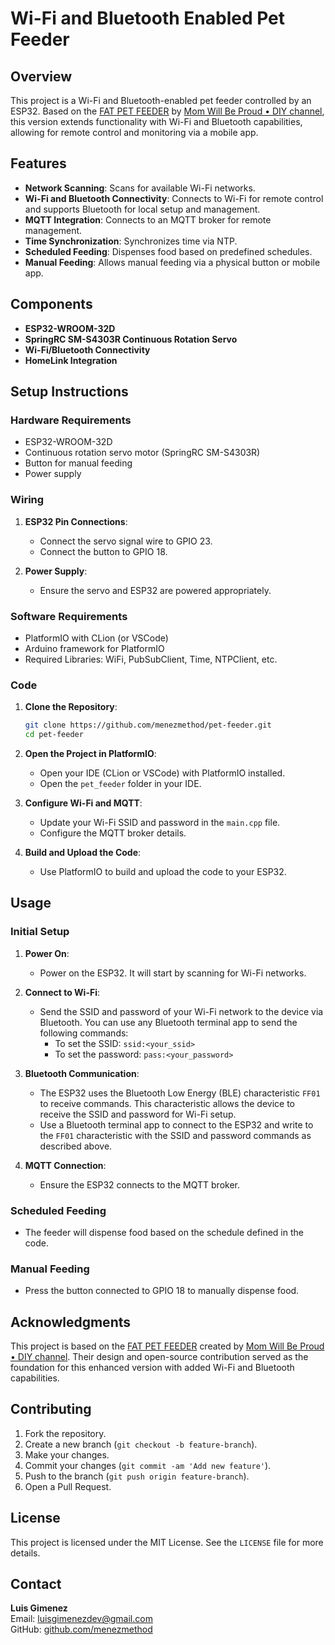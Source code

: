 # Wi-Fi and Bluetooth Enabled Pet Feeder

## Overview

This project is a Wi-Fi and Bluetooth-enabled pet feeder controlled by an ESP32. Based on
the [FAT PET FEEDER](https://www.youtube.com/watch?v=sCOkuyH7CPo)
by [Mom Will Be Proud • DIY channel](https://www.youtube.com/channel/UCqVfFr35soUMdDQoXc3hoOw), this version extends
functionality with Wi-Fi and Bluetooth capabilities, allowing for remote control and monitoring via a mobile app.

## Features

- **Network Scanning**: Scans for available Wi-Fi networks.
- **Wi-Fi and Bluetooth Connectivity**: Connects to Wi-Fi for remote control and supports Bluetooth for local setup and
  management.
- **MQTT Integration**: Connects to an MQTT broker for remote management.
- **Time Synchronization**: Synchronizes time via NTP.
- **Scheduled Feeding**: Dispenses food based on predefined schedules.
- **Manual Feeding**: Allows manual feeding via a physical button or mobile app.

## Components

- **ESP32-WROOM-32D**
- **SpringRC SM-S4303R Continuous Rotation Servo**
- **Wi-Fi/Bluetooth Connectivity**
- **HomeLink Integration**

## Setup Instructions

### Hardware Requirements

- ESP32-WROOM-32D
- Continuous rotation servo motor (SpringRC SM-S4303R)
- Button for manual feeding
- Power supply

### Wiring

1. **ESP32 Pin Connections**:
    - Connect the servo signal wire to GPIO 23.
    - Connect the button to GPIO 18.

2. **Power Supply**:
    - Ensure the servo and ESP32 are powered appropriately.

### Software Requirements

- PlatformIO with CLion (or VSCode)
- Arduino framework for PlatformIO
- Required Libraries: WiFi, PubSubClient, Time, NTPClient, etc.

### Code

1. **Clone the Repository**:
    ```bash
    git clone https://github.com/menezmethod/pet-feeder.git
    cd pet-feeder
    ```

2. **Open the Project in PlatformIO**:
    - Open your IDE (CLion or VSCode) with PlatformIO installed.
    - Open the `pet_feeder` folder in your IDE.

3. **Configure Wi-Fi and MQTT**:
    - Update your Wi-Fi SSID and password in the `main.cpp` file.
    - Configure the MQTT broker details.

4. **Build and Upload the Code**:
    - Use PlatformIO to build and upload the code to your ESP32.

## Usage

### Initial Setup

1. **Power On**:
    - Power on the ESP32. It will start by scanning for Wi-Fi networks.

2. **Connect to Wi-Fi**:
    - Send the SSID and password of your Wi-Fi network to the device via Bluetooth. You can use any Bluetooth terminal
      app to send the following commands:
        - To set the SSID: `ssid:<your_ssid>`
        - To set the password: `pass:<your_password>`

3. **Bluetooth Communication**:
    - The ESP32 uses the Bluetooth Low Energy (BLE) characteristic `FF01` to receive commands. This characteristic
      allows the device to receive the SSID and password for Wi-Fi setup.
    - Use a Bluetooth terminal app to connect to the ESP32 and write to the `FF01` characteristic with the SSID and
      password commands as described above.

4. **MQTT Connection**:
    - Ensure the ESP32 connects to the MQTT broker.

### Scheduled Feeding

- The feeder will dispense food based on the schedule defined in the code.

### Manual Feeding

- Press the button connected to GPIO 18 to manually dispense food.

## Acknowledgments

This project is based on the [FAT PET FEEDER](https://www.youtube.com/watch?v=sCOkuyH7CPo) created
by [Mom Will Be Proud • DIY channel](https://www.youtube.com/channel/UCqVfFr35soUMdDQoXc3hoOw). Their design and
open-source contribution served as the foundation for this enhanced version with added Wi-Fi and Bluetooth capabilities.

## Contributing

1. Fork the repository.
2. Create a new branch (`git checkout -b feature-branch`).
3. Make your changes.
4. Commit your changes (`git commit -am 'Add new feature'`).
5. Push to the branch (`git push origin feature-branch`).
6. Open a Pull Request.

## License

This project is licensed under the MIT License. See the `LICENSE` file for more details.

## Contact

**Luis Gimenez**  
Email: luisgimenezdev@gmail.com  
GitHub: [github.com/menezmethod](https://github.com/menezmethod)